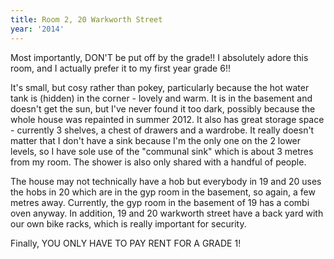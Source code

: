 ```yaml
---
title: Room 2, 20 Warkworth Street
year: '2014'
---
```


Most importantly, DON'T be put off by the grade!! I absolutely adore this room, and I actually prefer it to my first year grade 6!!

It's small, but cosy rather than pokey, particularly because the hot water tank is (hidden) in the corner - lovely and warm. It is in the basement and doesn't get the sun, but I've never found it too dark, possibly because the whole house was repainted in summer 2012. It also has great storage space - currently 3 shelves, a chest of drawers and a wardrobe. It really doesn't matter that I don't have a sink because I'm the only one on the 2 lower levels, so I have sole use of the "communal sink" which is about 3 metres from my room. The shower is also only shared with a handful of people.

The house may not technically have a hob but everybody in 19 and 20 uses the hobs in 20 which are in the gyp room in the basement, so again, a few metres away. Currently, the gyp room in the basement of 19 has a combi oven anyway. In addition, 19 and 20 warkworth street have a back yard with our own bike racks, which is really important for security.

Finally, YOU ONLY HAVE TO PAY RENT FOR A GRADE 1!